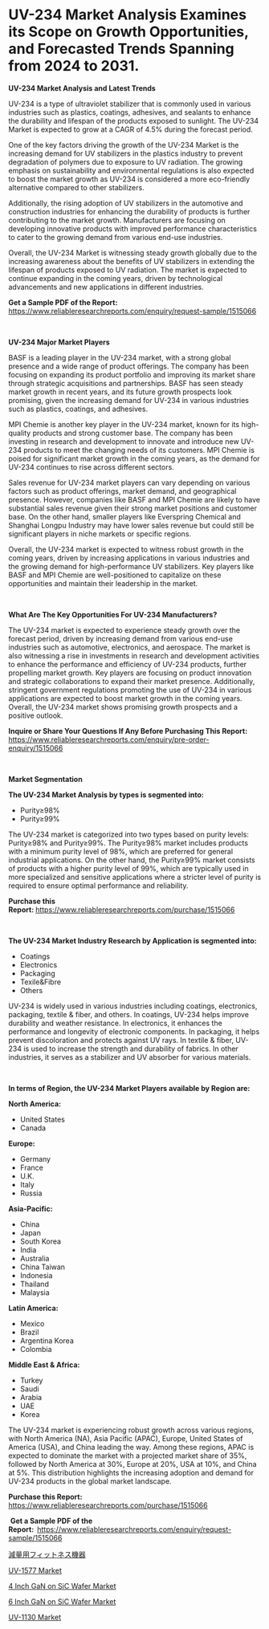 <p><h1>UV-234 Market Analysis Examines its Scope on Growth Opportunities, and Forecasted Trends Spanning from 2024 to 2031.</h1></p><p><strong>UV-234 Market Analysis and Latest Trends</strong></p>
<p><p>UV-234 is a type of ultraviolet stabilizer that is commonly used in various industries such as plastics, coatings, adhesives, and sealants to enhance the durability and lifespan of the products exposed to sunlight. The UV-234 Market is expected to grow at a CAGR of 4.5% during the forecast period. </p><p>One of the key factors driving the growth of the UV-234 Market is the increasing demand for UV stabilizers in the plastics industry to prevent degradation of polymers due to exposure to UV radiation. The growing emphasis on sustainability and environmental regulations is also expected to boost the market growth as UV-234 is considered a more eco-friendly alternative compared to other stabilizers. </p><p>Additionally, the rising adoption of UV stabilizers in the automotive and construction industries for enhancing the durability of products is further contributing to the market growth. Manufacturers are focusing on developing innovative products with improved performance characteristics to cater to the growing demand from various end-use industries. </p><p>Overall, the UV-234 Market is witnessing steady growth globally due to the increasing awareness about the benefits of UV stabilizers in extending the lifespan of products exposed to UV radiation. The market is expected to continue expanding in the coming years, driven by technological advancements and new applications in different industries.</p></p>
<p><strong>Get a Sample PDF of the Report:&nbsp;</strong> <a href="https://www.reliableresearchreports.com/enquiry/request-sample/1515066">https://www.reliableresearchreports.com/enquiry/request-sample/1515066</a></p>
<p>&nbsp;</p>
<p><strong>UV-234 Major Market Players</strong></p>
<p><p>BASF is a leading player in the UV-234 market, with a strong global presence and a wide range of product offerings. The company has been focusing on expanding its product portfolio and improving its market share through strategic acquisitions and partnerships. BASF has seen steady market growth in recent years, and its future growth prospects look promising, given the increasing demand for UV-234 in various industries such as plastics, coatings, and adhesives.</p><p>MPI Chemie is another key player in the UV-234 market, known for its high-quality products and strong customer base. The company has been investing in research and development to innovate and introduce new UV-234 products to meet the changing needs of its customers. MPI Chemie is poised for significant market growth in the coming years, as the demand for UV-234 continues to rise across different sectors.</p><p>Sales revenue for UV-234 market players can vary depending on various factors such as product offerings, market demand, and geographical presence. However, companies like BASF and MPI Chemie are likely to have substantial sales revenue given their strong market positions and customer base. On the other hand, smaller players like Everspring Chemical and Shanghai Longpu Industry may have lower sales revenue but could still be significant players in niche markets or specific regions.</p><p>Overall, the UV-234 market is expected to witness robust growth in the coming years, driven by increasing applications in various industries and the growing demand for high-performance UV stabilizers. Key players like BASF and MPI Chemie are well-positioned to capitalize on these opportunities and maintain their leadership in the market.</p></p>
<p>&nbsp;</p>
<p><strong>What Are The Key Opportunities For UV-234 Manufacturers?</strong></p>
<p><p>The UV-234 market is expected to experience steady growth over the forecast period, driven by increasing demand from various end-use industries such as automotive, electronics, and aerospace. The market is also witnessing a rise in investments in research and development activities to enhance the performance and efficiency of UV-234 products, further propelling market growth. Key players are focusing on product innovation and strategic collaborations to expand their market presence. Additionally, stringent government regulations promoting the use of UV-234 in various applications are expected to boost market growth in the coming years. Overall, the UV-234 market shows promising growth prospects and a positive outlook.</p></p>
<p><strong>Inquire or Share Your Questions If Any Before Purchasing This Report:</strong> <a href="https://www.reliableresearchreports.com/enquiry/pre-order-enquiry/1515066">https://www.reliableresearchreports.com/enquiry/pre-order-enquiry/1515066</a></p>
<p>&nbsp;</p>
<p><strong>Market Segmentation</strong></p>
<p><strong>The UV-234 Market Analysis by types is segmented into:</strong></p>
<p><ul><li>Purity≥98%</li><li>Purity≥99%</li></ul></p>
<p><p>The UV-234 market is categorized into two types based on purity levels: Purity≥98% and Purity≥99%. The Purity≥98% market includes products with a minimum purity level of 98%, which are preferred for general industrial applications. On the other hand, the Purity≥99% market consists of products with a higher purity level of 99%, which are typically used in more specialized and sensitive applications where a stricter level of purity is required to ensure optimal performance and reliability.</p></p>
<p><strong>Purchase this Report:&nbsp;</strong><a href="https://www.reliableresearchreports.com/purchase/1515066">https://www.reliableresearchreports.com/purchase/1515066</a></p>
<p>&nbsp;</p>
<p><strong>The UV-234 Market Industry Research by Application is segmented into:</strong></p>
<p><ul><li>Coatings</li><li>Electronics</li><li>Packaging</li><li>Texile&Fibre</li><li>Others</li></ul></p>
<p><p>UV-234 is widely used in various industries including coatings, electronics, packaging, textile & fiber, and others. In coatings, UV-234 helps improve durability and weather resistance. In electronics, it enhances the performance and longevity of electronic components. In packaging, it helps prevent discoloration and protects against UV rays. In textile & fiber, UV-234 is used to increase the strength and durability of fabrics. In other industries, it serves as a stabilizer and UV absorber for various materials.</p></p>
<p>&nbsp;</p>
<p><strong>In terms of Region, the UV-234 Market Players available by Region are:</strong></p>
<p>
    <p> <strong> North America: </strong>
        <ul>
            <li>United States</li>
            <li>Canada</li>
        </ul>
        </p> 
    <p> <strong> Europe: </strong>
        <ul>
            <li>Germany</li>
            <li>France</li>
            <li>U.K.</li>
            <li>Italy</li>
            <li>Russia</li>
        </ul>
        </p> 
    <p> <strong> Asia-Pacific: </strong>
        <ul>
            <li>China</li>
            <li>Japan</li>
            <li>South Korea</li>
            <li>India</li>
            <li>Australia</li>
            <li>China Taiwan</li>
            <li>Indonesia</li>
            <li>Thailand</li>
            <li>Malaysia</li>
        </ul>
        </p> 
    <p> <strong> Latin America: </strong>
        <ul>
            <li>Mexico</li>
            <li>Brazil</li>
            <li>Argentina Korea</li>
            <li>Colombia</li>
        </ul>
        </p> 
    <p> <strong> Middle East & Africa: </strong>
        <ul>
            <li>Turkey</li>
            <li>Saudi</li>
            <li>Arabia</li>
            <li>UAE</li>
            <li>Korea</li>
        </ul>
    </p>
    </p>
<p><p>The UV-234 market is experiencing robust growth across various regions, with North America (NA), Asia Pacific (APAC), Europe, United States of America (USA), and China leading the way. Among these regions, APAC is expected to dominate the market with a projected market share of 35%, followed by North America at 30%, Europe at 20%, USA at 10%, and China at 5%. This distribution highlights the increasing adoption and demand for UV-234 products in the global market landscape.</p></p>
<p><strong>Purchase this Report: </strong><a href="https://www.reliableresearchreports.com/purchase/1515066">https://www.reliableresearchreports.com/purchase/1515066</a></p>
<p>&nbsp;<strong>Get a Sample PDF of the Report:&nbsp;&nbsp;</strong><a href="https://www.reliableresearchreports.com/enquiry/request-sample/1515066">https://www.reliableresearchreports.com/enquiry/request-sample/1515066</a></p>
<p><strong></strong></p>
<p><p><a href="https://github.com/ihabdkwlxs948/Market-Research-Report-List-1/blob/main/64070972503.md">減量用フィットネス機器</a></p><p><a href="https://github.com/biheemgalvinlouises6hokrh3h/Market-Research-Report-List-1/blob/main/uv-1577-market.md">UV-1577 Market</a></p><p><a href="https://issuu.com/reportprime-2/docs/4-inch-gan-on-sic-wafer-market-size-2030.pptx">4 Inch GaN on SiC Wafer Market</a></p><p><a href="https://issuu.com/reportprime-2/docs/6-inch-gan-on-sic-wafer-market-size-2030.pptx">6 Inch GaN on SiC Wafer Market</a></p><p><a href="https://github.com/guneycigdem35/Market-Research-Report-List-2/blob/main/uv-1130-market.md">UV-1130 Market</a></p></p>